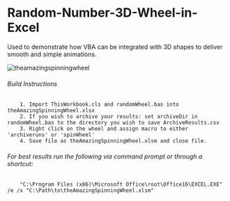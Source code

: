 # Random-Number-3D-Wheel-in-Excel
Used to demonstrate how VBA can be integrated with 3D shapes to deliver smooth and simple animations.

![theamazingspinningwheel](https://user-images.githubusercontent.com/105183376/172466157-d9ce2d85-3eac-4029-b77e-136451a1179c.png)

###### Build Instructions

        1. Import ThisWorkbook.cls and randomWheel.bas into theAmazingSpinningWheel.xlsx
        2. If you wish to archive your results: set archiveDir in randomWheel.bas to the directory you wish to save ArchiveResults.csv
        3. Right click on the wheel and assign macro to either 'archiveruns' or 'spinWheel'
        4. Save file as theAmazingSpinningWheel.xlsm and close file.
        
###### For best results run the following via command prompt or through a shortcut:

        "C:\Program Files (x86)\Microsoft Office\root\Office16\EXCEL.EXE" /e /x "C:\Path\to\theAmazingSpinningWheel.xlsm"

